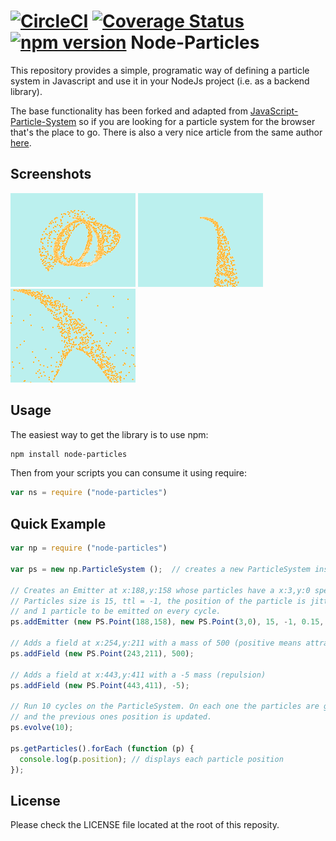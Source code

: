 [![CircleCI](https://circleci.com/gh/figurebelow/node-particles/tree/master.svg?style=svg)](https://circleci.com/gh/figurebelow/node-particles/tree/master)
[![Coverage Status](https://coveralls.io/repos/github/figurebelow/node-particles/badge.svg?branch=master)](https://coveralls.io/github/figurebelow/node-particles?branch=master)
[![npm version](https://badge.fury.io/js/node-particles.svg)](https://badge.fury.io/js/node-particles)
Node-Particles
====================

This repository provides a simple, programatic way of defining a particle system in Javascript and use it in your NodeJs project (i.e. as a backend library).

The base functionality has been forked and adapted from [JavaScript-Particle-System](http://jsoverson.github.com/JavaScript-Particle-System/) so if you are looking for a particle system for the browser that's the place to go.
There is also a very nice article from the same author [here](https://software.intel.com/en-us/html5/hub/blogs/build-a-javascript-particle-system-in-200-lines#).

## Screenshots

<img src="https://github.com/figurebelow/node-particles/blob/master/docs/scrs/part1.png" width="200">
<img src="https://github.com/figurebelow/node-particles/blob/master/docs/scrs/part2.png" width="200">
<img src="https://github.com/figurebelow/node-particles/blob/master/docs/scrs/part3.png" width="200">

## Usage
The easiest way to get the library is to use npm:
```bash
npm install node-particles
```
Then from your scripts you can consume it using require:
```js
var ns = require ("node-particles")
```
## Quick Example

```js
var np = require ("node-particles")

var ps = new np.ParticleSystem ();  // creates a new ParticleSystem instance

// Creates an Emitter at x:188,y:158 whose particles have a x:3,y:0 speed.
// Particles size is 15, ttl = -1, the position of the particle is jittered +/- 0.15 
// and 1 particle to be emitted on every cycle.
ps.addEmitter (new PS.Point(188,158), new PS.Point(3,0), 15, -1, 0.15, 1);

// Adds a field at x:254,y:211 with a mass of 500 (positive means attraction)
ps.addField (new PS.Point(243,211), 500);

// Adds a field at x:443,y:411 with a -5 mass (repulsion)
ps.addField (new PS.Point(443,411), -5);

// Run 10 cycles on the ParticleSystem. On each one the particles are generated
// and the previous ones position is updated.
ps.evolve(10);

ps.getParticles().forEach (function (p) {
  console.log(p.position); // displays each particle position
});
```
## License

Please check the LICENSE file located at the root of this reposity.
